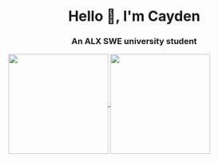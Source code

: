 <h1 align="center">Hello 👋, I'm Cayden</h1>
<h3 align="center">An ALX SWE university student</h3>

<a href="https://github.com/CTHartze/github-readme-stats">
  <img height=200 align="center" src="https://github-readme-stats.vercel.app/api?username=CTHartze&rank_icon=github&custom_title=Stats+Overview"/>
</a>
<a href="https://github.com/CTHartze/github-readme-stats">
  <img height=200 align="center" src="https://github-readme-stats.vercel.app/api/top-langs/?username=CTHartze&hide=Brainfuck,M&layout=donut"/>
</a>
